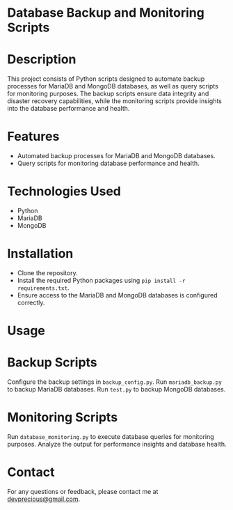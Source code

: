 # Database Backup and Monitoring Scripts

# Description

This project consists of Python scripts designed to automate backup processes for MariaDB and MongoDB databases, as well as query scripts for monitoring purposes. The backup scripts ensure data integrity and disaster recovery capabilities, while the monitoring scripts provide insights into the database performance and health.

# Features

- Automated backup processes for MariaDB and MongoDB databases.
- Query scripts for monitoring database performance and health.


# Technologies Used

 - Python
 - MariaDB
 - MongoDB
    
# Installation

  - Clone the repository.
  - Install the required Python packages using `pip install -r requirements.txt`.
  - Ensure access to the MariaDB and MongoDB databases is configured correctly.

# Usage

# Backup Scripts

  Configure the backup settings in `backup_config.py`.
  Run `mariadb_backup.py` to backup MariaDB databases.
  Run `test.py` to backup MongoDB databases.

# Monitoring Scripts

  Run `database_monitoring.py` to execute database queries for monitoring purposes.
  Analyze the output for performance insights and database health.

# Contact

For any questions or feedback, please contact me at devprecious@gmail.com.
